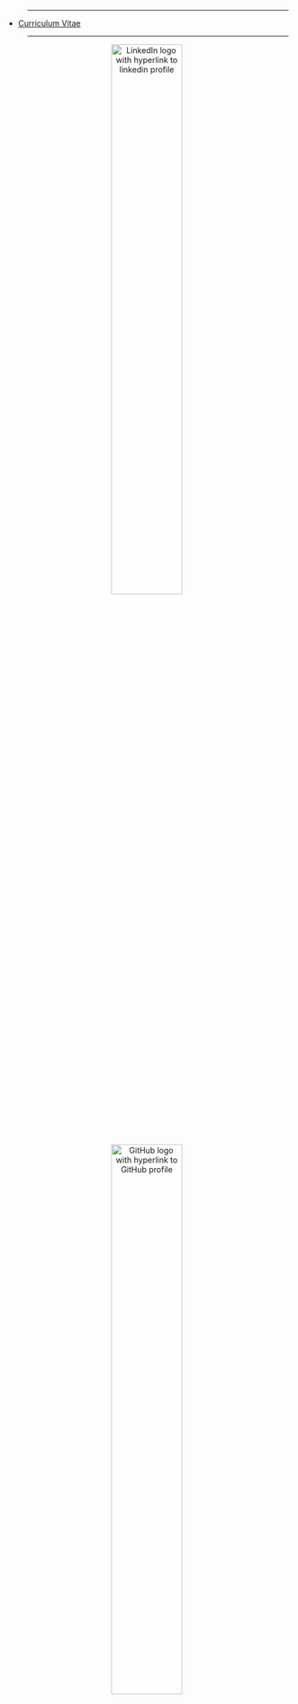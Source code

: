 <!-- _sidebar.md -->
<div style="text-align: center; vertical-align: center">
</div>

> <hr/>
* [Curriculum Vitae](/)

> <hr/>

<div style="text-align: center">

<div class="row">
  <div class="column">
    <a href="https://linkedin.com/in/sylvia-van-belle" target="_blank" rel="noopener" title=""><img src="https://upload.wikimedia.org/wikipedia/commons/c/ce/Linkedin_circle.svg" data-origin="https://upload.wikimedia.org/wikipedia/commons/c/ce/Linkedin_circle.svg" alt="LinkedIn logo with hyperlink to linkedin profile" width="50%"></a>
  </div>
  <div class="column">
    <a href="https://github.com/syllybelle" target="_blank" rel="noopener" title=""><img src="https://upload.wikimedia.org/wikipedia/commons/9/95/Font_Awesome_5_brands_github.svg" data-origin="https://upload.wikimedia.org/wikipedia/commons/9/95/Font_Awesome_5_brands_github.svg" alt="GitHub logo with hyperlink to GitHub profile" width="50%" ></a>

  </div>
  <div class="column">
   <a href="https://www.researchgate.net/profile/Sylvia-Van-Belle" target="_blank" rel="noopener" title=""><img src="https://upload.wikimedia.org/wikipedia/commons/5/5e/ResearchGate_icon_SVG.svg" data-origin="https://upload.wikimedia.org/wikipedia/commons/5/5e/ResearchGate_icon_SVG.svg" alt="ResearchGate logo with hyperlink to ResearchGate profile"  width="50%"></a>
  </div>
</div>
</div>
